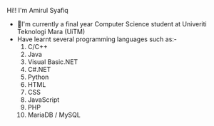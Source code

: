 Hi!! I'm Amirul Syafiq

 - 💠I'm currently a final year Computer Science student at Univeriti Teknologi Mara (UiTM)
 - Have learnt several programming languages such as:-
    1. C/C++
    2. Java
    3. Visual Basic.NET
    4. C#.NET
    5. Python
    6. HTML
    7. CSS
    8. JavaScript
    9. PHP
    10. MariaDB / MySQL

<!--
**amsyafiiq/amsyafiiq** is a ✨ _special_ ✨ repository because its `README.md` (this file) appears on your GitHub profile.

Here are some ideas to get you started:

- 🔭 I’m currently working on ...
- 🌱 I’m currently learning ...
- 👯 I’m looking to collaborate on ...
- 🤔 I’m looking for help with ...
- 💬 Ask me about ...
- 📫 How to reach me: ...
- 😄 Pronouns: ...
- ⚡ Fun fact: ...
-->

